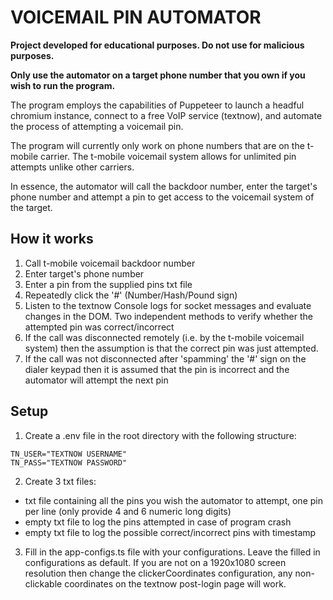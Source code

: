 # VOICEMAIL PIN AUTOMATOR

**Project developed for educational purposes. Do not use for malicious purposes.**

**Only use the automator on a target phone number that you own if you wish to run the program.**

The program employs the capabilities of Puppeteer to launch a headful chromium instance, connect to a free VoIP service (textnow), and automate the process of attempting a voicemail pin.

The program will currently only work on phone numbers that are on the t-mobile carrier. The t-mobile voicemail system allows for unlimited pin attempts unlike other carriers.

In essence, the automator will call the backdoor number, enter the target's phone number and attempt a pin to get access to the voicemail system of the target.

## How it works

1. Call t-mobile voicemail backdoor number
2. Enter target's phone number
3. Enter a pin from the supplied pins txt file
4. Repeatedly click the '#' (Number/Hash/Pound sign)
5. Listen to the textnow Console logs for socket messages and evaluate changes in the DOM. Two independent methods to verify whether the attempted pin was correct/incorrect
6. If the call was disconnected remotely (i.e. by the t-mobile voicemail system) then the assumption is that the correct pin was just attempted. 
7. If the call was not disconnected after 'spamming' the '#' sign on the dialer keypad then it is assumed that the pin is incorrect and the automator will attempt the next pin

## Setup

1. Create a .env file in the root directory with the following structure: 
```
TN_USER="TEXTNOW USERNAME"
TN_PASS="TEXTNOW PASSWORD"
```

2. Create 3 txt files: 
- txt file containing all the pins you wish the automator to attempt, one pin per line (only provide 4 and 6 numeric long digits)
- empty txt file to log the pins attempted in case of program crash
- empty txt file to log the possible correct/incorrect pins with timestamp

3. Fill in the app-configs.ts file with your configurations. Leave the filled in configurations as default. If you are not on a 1920x1080 screen resolution then change the clickerCoordinates configuration, any non-clickable coordinates on the textnow post-login page will work.





